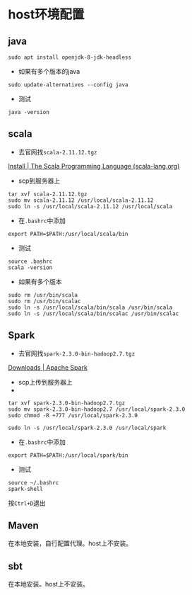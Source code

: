#  host环境配置
## java

```
sudo apt install openjdk-8-jdk-headless
```

* 如果有多个版本的java

```
sudo update-alternatives --config java
```

* 测试

```
java -version
```



## scala

* 去官网找`scala-2.11.12.tgz`

[Install | The Scala Programming Language (scala-lang.org)](https://www.scala-lang.org/download/)

* scp到服务器上

```
tar xvf scala-2.11.12.tgz
sudo mv scala-2.11.12 /usr/local/scala-2.11.12
sudo ln -s /usr/local/scala-2.11.12 /usr/local/scala
```

* 在`.bashrc`中添加

```
export PATH=$PATH:/usr/local/scala/bin
```

* 测试

```
source .bashrc
scala -version
```



* 如果有多个版本

```
sudo rm /usr/bin/scala
sudo rm /usr/bin/scalac
sudo ln -s /usr/local/scala/bin/scala /usr/bin/scala
sudo ln -s /usr/local/scala/bin/scalac /usr/bin/scalac
```





## Spark

* 去官网找`spark-2.3.0-bin-hadoop2.7.tgz`

[Downloads | Apache Spark](https://spark.apache.org/downloads.html)

* scp上传到服务器上
* 

```
tar xvf spark-2.3.0-bin-hadoop2.7.tgz
sudo mv spark-2.3.0-bin-hadoop2.7 /usr/local/spark-2.3.0
sudo chmod -R +777 /usr/local/spark-2.3.0
```

```
sudo ln -s /usr/local/spark-2.3.0 /usr/local/spark
```

* 在`.bashrc`中添加

```
export PATH=$PATH:/usr/local/spark/bin
```

* 测试

```
source ~/.bashrc
spark-shell
```

按`Ctrl+D`退出



## Maven

在本地安装，自行配置代理。host上不安装。



## sbt

在本地安装。host上不安装。
